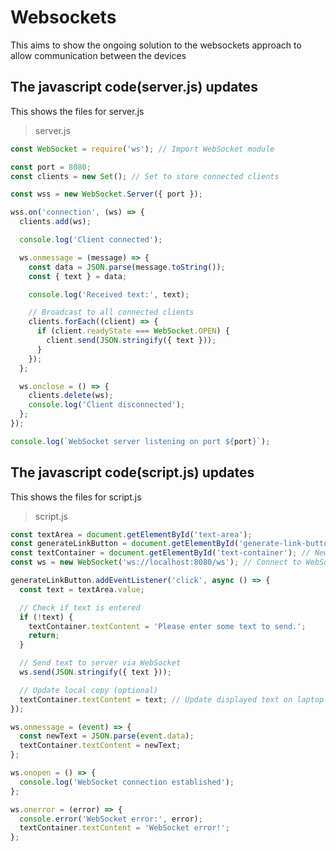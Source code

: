 # Websockets

This aims to show the ongoing solution to the websockets approach to allow communication between the devices

## The javascript code(server.js) updates

This shows the files for server.js

> server.js

```JavaScript
const WebSocket = require('ws'); // Import WebSocket module

const port = 8080;
const clients = new Set(); // Set to store connected clients

const wss = new WebSocket.Server({ port });

wss.on('connection', (ws) => {
  clients.add(ws);

  console.log('Client connected');

  ws.onmessage = (message) => {
    const data = JSON.parse(message.toString());
    const { text } = data;

    console.log('Received text:', text);

    // Broadcast to all connected clients
    clients.forEach((client) => {
      if (client.readyState === WebSocket.OPEN) {
        client.send(JSON.stringify({ text }));
      }
    });
  };

  ws.onclose = () => {
    clients.delete(ws);
    console.log('Client disconnected');
  };
});

console.log(`WebSocket server listening on port ${port}`);
```

## The javascript code(script.js) updates

This shows the files for script.js

> script.js

```JavaScript
const textArea = document.getElementById('text-area');
const generateLinkButton = document.getElementById('generate-link-button');
const textContainer = document.getElementById('text-container'); // New element
const ws = new WebSocket('ws://localhost:8080/ws'); // Connect to WebSocket endpoint

generateLinkButton.addEventListener('click', async () => {
  const text = textArea.value;

  // Check if text is entered
  if (!text) {
    textContainer.textContent = 'Please enter some text to send.';
    return;
  }

  // Send text to server via WebSocket
  ws.send(JSON.stringify({ text }));

  // Update local copy (optional)
  textContainer.textContent = text; // Update displayed text on laptop
});

ws.onmessage = (event) => {
  const newText = JSON.parse(event.data);
  textContainer.textContent = newText;
};

ws.onopen = () => {
  console.log('WebSocket connection established');
};

ws.onerror = (error) => {
  console.error('WebSocket error:', error);
  textContainer.textContent = 'WebSocket error!';
};
```